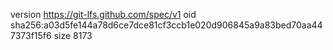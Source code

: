 version https://git-lfs.github.com/spec/v1
oid sha256:a03d5fe144a78d6ce7dce81cf3ccb1e020d906845a9a83bed70aa447373f15f6
size 8173
